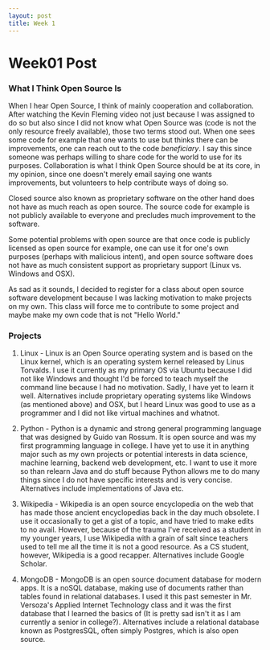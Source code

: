 ```yaml
---
layout: post
title: Week 1
---
```



# Week01 Post

### What I Think Open Source Is
When I hear Open Source, I think of mainly cooperation and collaboration.  After watching the Kevin Fleming video not just because I was assigned to do so but also since I did not know what Open Source was (code is not the only resource freely available), those two terms stood out.  When one sees some code for example that one wants to use but thinks there can be improvements, one can reach out to the code _beneficiary_.  I say this since someone was perhaps willing to share code for the world to use for its purposes.  Collaboration is what I think Open Source should be at its core, in my opinion, since one doesn't merely email saying one wants improvements, but volunteers to help contribute ways of doing so.  

Closed source also known as proprietary software on the other hand does not have as much reach as open source.  The source code for example is not publicly available to everyone and precludes much improvement to the software.

Some potential problems with open source are that once code is publicly licensed as open source for example, one can use it for one's own purposes (perhaps with malicious intent), and open source software does not have as much consistent support as proprietary support (Linux vs. Windows and OSX).

As sad as it sounds, I decided to register for a class about open source software development because I was lacking motivation to make projects on my own.  This class will force me to contribute to some project and maybe make my own code that is not "Hello World."

### Projects
1. Linux - Linux is an Open Source operating system and is based on the Linux kernel, which is an operating system kernel released by Linus Torvalds. I use it currently as my primary OS via Ubuntu because I did not like Windows and thought I'd be forced to teach myself the command line because I had no motivation.  Sadly, I have yet to learn it well.  Alternatives include proprietary operating systems like Windows (as mentioned above) and OSX, but I heard Linux was good to use as a programmer and I did not like virtual machines and whatnot.

2. Python - Python is a dynamic and strong general programming language that was designed by Guido van Rossum.  It is open source and was my first programming language in college.  I have yet to use it in anything major such as my own projects or potential interests in data science, machine learning, backend web development, etc.  I want to use it more so than relearn Java and do stuff because Python allows me to do many things since I do not have specific interests and is very concise.  Alternatives include implementations of Java etc.

3. Wikipedia - Wikipedia is an open source encyclopedia on the web that has made those ancient encyclopedias back in the day much obsolete.  I use it occasionally to get a gist of a topic, and have tried to make edits to no avail.  However, because of the trauma I've received as a student in my younger years, I use Wikipedia with a grain of salt since teachers used to tell me all the time it is not a good resource.  As a CS student, however, Wikipedia is a good recapper. Alternatives include Google Scholar.

4. MongoDB - MongoDB is an open source document database for modern apps.  It is a noSQL database, making use of documents rather than tables found in relational databases.  I used it this past semester in Mr. Versoza's Applied Internet Technology class and it was the first database that I learned the basics of (It is pretty sad isn't it as I am currently a senior in college?).  Alternatives include a relational database known as PostgresSQL, often simply Postgres, which is also open source.